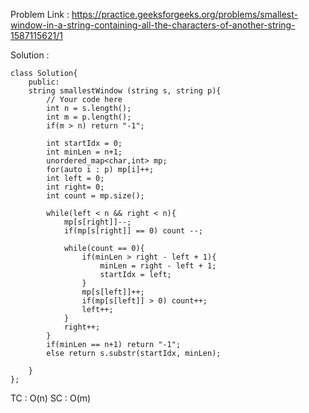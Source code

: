 Problem Link : https://practice.geeksforgeeks.org/problems/smallest-window-in-a-string-containing-all-the-characters-of-another-string-1587115621/1

Solution : 


```
class Solution{
    public:
    string smallestWindow (string s, string p){
        // Your code here
        int n = s.length();
        int m = p.length();
        if(m > n) return "-1";
        
        int startIdx = 0;
        int minLen = n+1;
        unordered_map<char,int> mp;
        for(auto i : p) mp[i]++;
        int left = 0;
        int right= 0;
        int count = mp.size();
        
        while(left < n && right < n){
            mp[s[right]]--;
            if(mp[s[right]] == 0) count --;
            
            while(count == 0){
                if(minLen > right - left + 1){
                    minLen = right - left + 1;
                    startIdx = left;
                }
                mp[s[left]]++;
                if(mp[s[left]] > 0) count++;
                left++;
            }
            right++;
        }
        if(minLen == n+1) return "-1";
        else return s.substr(startIdx, minLen);
        
    }
};
```

TC : O(n)
SC : O(m)